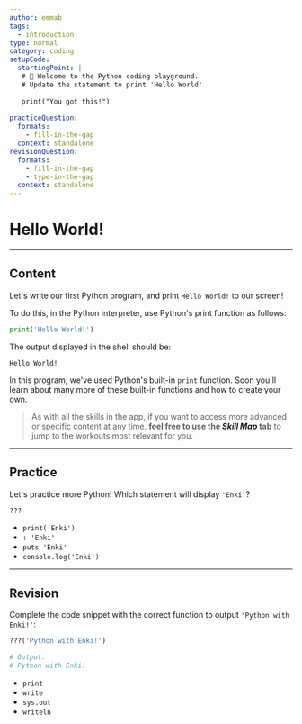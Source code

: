 ```yaml
---
author: emmab
tags:
  - introduction
type: normal
category: coding
setupCode:
  startingPoint: |
   # 👋 Welcome to the Python coding playground.
   # Update the statement to print 'Hello World'
   
   print("You got this!")
   
practiceQuestion:
  formats:
    - fill-in-the-gap
  context: standalone
revisionQuestion:
  formats:
    - fill-in-the-gap
    - type-in-the-gap
  context: standalone
---
```


# Hello World!


---

## Content

Let's write our first Python program, and print `Hello World!` to our screen!

To do this, in the Python interpreter, use Python's print function as follows:

```python
print('Hello World!')
```

The output displayed in the shell should be:

```plain-text
Hello World!
```

In this program, we've used Python's built-in `print` function. Soon you'll learn about many more of these built-in functions and how to create your own.


> As with all the skills in the app, if you want to access more advanced or specific content at any time, **feel free to use the [*Skill Map*](https://enki.com/skill/selection) tab** to jump to the workouts most relevant for you.

---

## Practice

Let's practice more Python! Which statement will display `'Enki'`?

```python
???
```

- `print('Enki')`
- `: 'Enki'`
- `puts 'Enki'`
- `console.log('Enki')`


---

## Revision

Complete the code snippet with the correct function to output `'Python with Enki!'`:

```python
???('Python with Enki!')

# Output:
# Python with Enki!
```

- `print`
- `write`
- `sys.out`
- `writeln`
 
